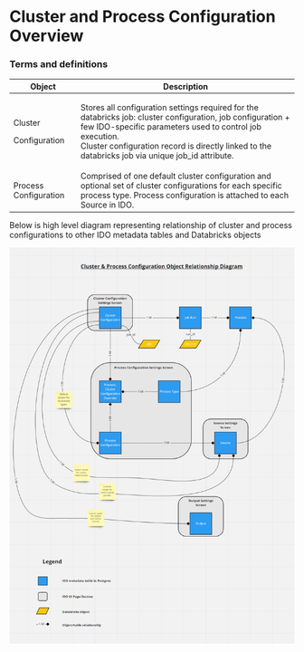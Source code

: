 # Cluster and Process Configuration Overview

### Terms and definitions

| Object                              | Description                                                                                                                                                                                                                                                                            |
| ----------------------------------- | -------------------------------------------------------------------------------------------------------------------------------------------------------------------------------------------------------------------------------------------------------------------------------------- |
| <p>Cluster </p><p>Configuration</p> | <p>Stores all configuration settings required for the databricks job: cluster configuration, job configuration + few IDO-specific parameters used to control job execution. <br>Cluster configuration record is directly linked to the databricks job via unique job_id attribute.</p> |
| Process Configuration               | Comprised of one default cluster configuration and optional set of cluster configurations for each specific process type. Process configuration is attached to each Source in IDO.                                                                                                     |



Below is high level diagram representing relationship of cluster and process configurations to other IDO metadata tables and Databricks objects

![Diagram 1](<../../../.gitbook/assets/image (380) (1) (1) (1) (1).png>)

